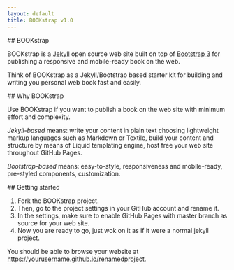 ```yaml
---
layout: default
title: BOOKstrap v1.0
---
```

<a id="Intro" class="anchor"/>
## BOOKstrap

BOOKstrap is a [Jekyll](jekyllrb.com) open source web site built on top of [Bootstrap 3](https://getbootstrap.com/) for publishing a responsive and mobile-ready book on the web.

Think of BOOKstrap as a Jekyll/Bootstrap based starter kit for building and writing you personal web book fast and easily.

<div class="line"></div>

<a id="Why" class="anchor"/>
## Why BOOKstrap

Use BOOKstrap if you want to publish a book on the web site with minimum effort and complexity.

_Jekyll-based_ means: write your content in plain text choosing lightweight markup languages such as Markdown or Textile, build your content and structure by means of Liquid templating engine, host free your web site throughout GitHub Pages.

_Bootstrap-based_ means: easy-to-style, responsiveness and mobile-ready, pre-styled components, customization.

<div class="line"></div>

<a id="Start" class="anchor"/>
## Getting started 

1. Fork the BOOKstrap project.
2. Then, go to the project settings in your GitHub account and rename it.
3. In the settings, make sure to enable GitHub Pages with master branch as source for your web site.
4. Now you are ready to go, just wok on it as if it were a normal jekyll project.

You should be able to browse your website at https://yourusername.github.io/renamedproject.
